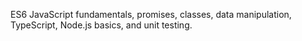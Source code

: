ES6 JavaScript fundamentals, promises, classes, data manipulation, TypeScript, Node.js basics, and unit testing.
